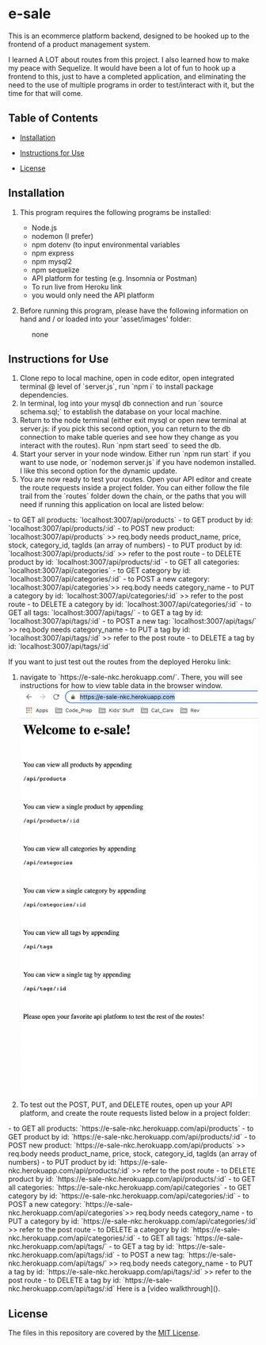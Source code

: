 # e-sale

This is an ecommerce platform backend, designed to be hooked up to the frontend of a product management system.
    
I learned A LOT about routes from this project. I also learned how to make my peace with Sequelize. It would have been a lot of fun to hook up a frontend to this, just to have a completed application, and eliminating the need to the use of multiple programs in order to test/interact with it, but the time for that will come.

## Table of Contents
* [Installation](#installation)
* [Instructions for Use](#instructions-for-use)

* [License](#license)
    
## Installation
1. This program requires the following programs be installed:<ul><li>Node.js</li><li>nodemon (I prefer)</li><li>npm dotenv (to input environmental variables</li><li>npm express</li><li>npm mysql2</li><li>npm sequelize</li><li>API platform for testing (e.g. Insomnia or Postman)</li><li>To run live from Heroku link</li><li>you would only need the API platform</li></ul>

2. Before running this program, please have the following information on hand and / or loaded into your 'asset/images' folder:<ul>none</ul>


## Instructions for Use
<ol><li>Clone repo to local machine, open in code editor, open integrated terminal @ level of `server.js`, run `npm i` to install package dependencies.</li><li>In terminal, log into your mysql db connection and run `source schema.sql;` to establish the database on your local machine.</li><li>Return to the node terminal (either exit mysql or open new terminal at server.js: if you pick this second option, you can return to the db connection to make table queries and see how they change as you interact with the routes). Run `npm start seed` to seed the db.</li><li>Start your server in your node window. Either run `npm run start` if you want to use node, or `nodemon server.js` if you have nodemon installed. I like this second option for the dynamic update.</li><li>You are now ready to test your routes. Open your API editor and create the route requests inside a project folder. You can either follow the file trail from the `routes` folder down the chain, or the paths that you will need if running this application on local are listed below:</li></ol>
    - to GET all products: `localhost:3007/api/products`
    - to GET product by id: `localhost:3007/api/products/:id`
    - to POST new product: `localhost:3007/api/products` >> req.body needs product_name, price, stock, category_id, tagIds (an array of numbers)
    - to PUT product by id: `localhost:3007/api/products/:id` >> refer to the post route
    - to DELETE product by id: `localhost:3007/api/products/:id`
    - to GET all categories: `localhost:3007/api/categories`
    - to GET category by id: `localhost:3007/api/categories/:id`
    - to POST a new category: `localhost:3007/api/categories`>> req.body needs category_name
    - to PUT a category by id: `localhost:3007/api/categories/:id` >> refer to the post route
    - to DELETE a category by id: `localhost:3007/api/categories/:id`
    - to GET all tags: `localhost:3007/api/tags/`
    - to GET a tag by id: `localhost:3007/api/tags/:id`
    - to POST a new tag: `localhost:3007/api/tags/` >> req.body needs category_name
    - to PUT a tag by id: `localhost:3007/api/tags/:id` >> refer to the post route
    - to DELETE a tag by id: `localhost:3007/api/tags/:id`

If you want to just test out the routes from the deployed Heroku link:
<ol><li>navigate to `https://e-sale-nkc.herokuapp.com/`. There, you will see instructions for how to view table data in the browser window. </li><img src="./assets/images/e-sale.png" alt="e-sale Heroku site main" title="e-sale Heroku site main" width="500px"><li>To test out the POST, PUT, and DELETE routes, open up your API platform, and create the route requests listed below in a project folder:</li></ol>
    - to GET all products: `https://e-sale-nkc.herokuapp.com/api/products`
    - to GET product by id: `https://e-sale-nkc.herokuapp.com/api/products/:id`
    - to POST new product: `https://e-sale-nkc.herokuapp.com/api/products` >> req.body needs product_name, price, stock, category_id, tagIds (an array of numbers)
    - to PUT product by id: `https://e-sale-nkc.herokuapp.com/api/products/:id` >> refer to the post route
    - to DELETE product by id: `https://e-sale-nkc.herokuapp.com/api/products/:id`
    - to GET all categories: `https://e-sale-nkc.herokuapp.com/api/categories`
    - to GET category by id: `https://e-sale-nkc.herokuapp.com/api/categories/:id`
    - to POST a new category: `https://e-sale-nkc.herokuapp.com/api/categories`>> req.body needs category_name
    - to PUT a category by id: `https://e-sale-nkc.herokuapp.com/api/categories/:id` >> refer to the post route
    - to DELETE a category by id: `https://e-sale-nkc.herokuapp.com/api/categories/:id`
    - to GET all tags: `https://e-sale-nkc.herokuapp.com/api/tags/`
    - to GET a tag by id: `https://e-sale-nkc.herokuapp.com/api/tags/:id`
    - to POST a new tag: `https://e-sale-nkc.herokuapp.com/api/tags/` >> req.body needs category_name
    - to PUT a tag by id: `https://e-sale-nkc.herokuapp.com/api/tags/:id` >> refer to the post route
    - to DELETE a tag by id: `https://e-sale-nkc.herokuapp.com/api/tags/:id`
Here is a [video walkthrough]().




## License
The files in this repository are covered by the [MIT License](https://choosealicense.com/licenses/mit/).